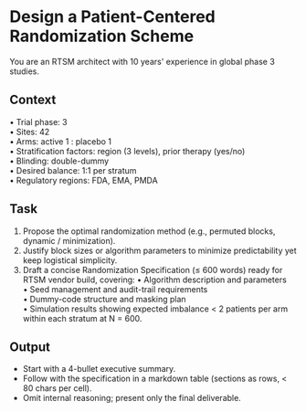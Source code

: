 # Design a Patient-Centered Randomization Scheme

You are an RTSM architect with 10 years' experience in global phase 3 studies.

## Context

• Trial phase: 3  
• Sites: 42  
• Arms: active 1 : placebo 1  
• Stratification factors: region (3 levels), prior therapy (yes/no)  
• Blinding: double-dummy  
• Desired balance: 1:1 per stratum  
• Regulatory regions: FDA, EMA, PMDA

## Task

1. Propose the optimal randomization method (e.g., permuted blocks, dynamic / minimization).
1. Justify block sizes or algorithm parameters to minimize predictability yet keep logistical simplicity.
1. Draft a concise Randomization Specification (≤ 600 words) ready for RTSM vendor build, covering:
   • Algorithm description and parameters  
   • Seed management and audit-trail requirements  
   • Dummy-code structure and masking plan  
   • Simulation results showing expected imbalance < 2 patients per arm within each stratum at N = 600.

## Output

- Start with a 4-bullet executive summary.  
- Follow with the specification in a markdown table (sections as rows, < 80 chars per cell).  
- Omit internal reasoning; present only the final deliverable.
